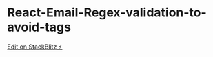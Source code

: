 # React-Email-Regex-validation-to-avoid-tags

[Edit on StackBlitz ⚡️](https://stackblitz.com/edit/react-9vjndn)